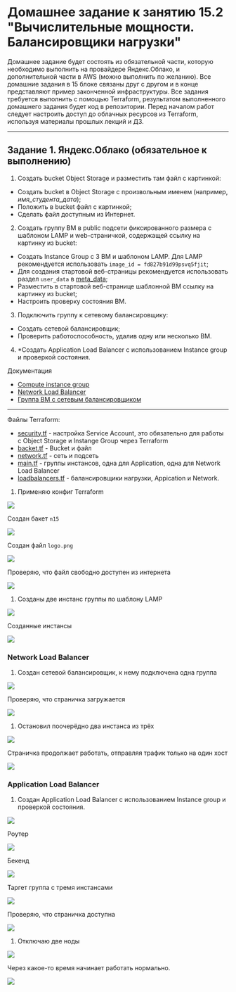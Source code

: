 # Домашнее задание к занятию 15.2 "Вычислительные мощности. Балансировщики нагрузки"

Домашнее задание будет состоять из обязательной части, которую необходимо выполнить на провайдере Яндекс.Облако, и дополнительной части в AWS (можно выполнить по желанию). Все домашние задания в 15 блоке связаны друг с другом и в конце представляют пример законченной инфраструктуры.
Все задания требуется выполнить с помощью Terraform, результатом выполненного домашнего задания будет код в репозитории. Перед началом работ следует настроить доступ до облачных ресурсов из Terraform, используя материалы прошлых лекций и ДЗ.

---

## Задание 1. Яндекс.Облако (обязательное к выполнению)

1. Создать bucket Object Storage и разместить там файл с картинкой:

- Создать bucket в Object Storage с произвольным именем (например, _имя_студента_дата_);
- Положить в bucket файл с картинкой;
- Сделать файл доступным из Интернет.

2. Создать группу ВМ в public подсети фиксированного размера с шаблоном LAMP и web-страничкой, содержащей ссылку на картинку из bucket:

- Создать Instance Group с 3 ВМ и шаблоном LAMP. Для LAMP рекомендуется использовать `image_id = fd827b91d99psvq5fjit`;
- Для создания стартовой веб-страницы рекомендуется использовать раздел `user_data` в [meta_data](https://cloud.yandex.ru/docs/compute/concepts/vm-metadata);
- Разместить в стартовой веб-странице шаблонной ВМ ссылку на картинку из bucket;
- Настроить проверку состояния ВМ.

3. Подключить группу к сетевому балансировщику:

- Создать сетевой балансировщик;
- Проверить работоспособность, удалив одну или несколько ВМ.

4. *Создать Application Load Balancer с использованием Instance group и проверкой состояния.

Документация

- [Compute instance group](https://registry.terraform.io/providers/yandex-cloud/yandex/latest/docs/resources/compute_instance_group)
- [Network Load Balancer](https://registry.terraform.io/providers/yandex-cloud/yandex/latest/docs/resources/lb_network_load_balancer)
- [Группа ВМ с сетевым балансировщиком](https://cloud.yandex.ru/docs/compute/operations/instance-groups/create-with-balancer)

---

Файлы Terraform:

- [security.tf](./15.2/terraform/security.tf) - настройка Service Account, это обязательно для работы с Object Storage и Instange Group через Terraform
- [backet.tf](./15.2/terraform/backet.tf) - Bucket и файл
- [network.tf](./15.2/terraform/network.tf) - сеть и подсеть
- [main.tf](./15.2/terraform/main.tf) - группы инстансов, одна для Application, одна для Network Load Balancer
- [loadbalancers.tf](./15.2/terraform/loadbalancers.tf) - балансировщики нагрузки, Appication и Network.

1. Применяю конфиг Terraform

![](./15.2/img/1.1.png)

Создан бакет `n15`

![](./15.2/img/1.2.png)

Создан файл `logo.png`

![](./15.2/img/1.3.png)

Проверяю, что файл свободно доступен из интернета

![](./15.2/img/1.4.png)

1. Созданы две инстанс группы по шаблону LAMP

![](./15.2/img/1.5.png)

Созданные инстансы

![](./15.2/img/1.6.png)

### Network Load Balancer

1. Создан сетевой балансировщик, к нему подключена одна группа

![](./15.2/img/2.1.png)

Проверяю, что страничка загружается

![](./15.2/img/2.2.png)

1. Остановил поочерёдно два инстанса из трёх

![](./15.2/img/2.3.png)

Страничка продолжает работать, отправляя трафик только на один хост

![](./15.2/img/2.4.png)

### Application Load Balancer

1. Создан Application Load Balancer с использованием Instance group и проверкой состояния.

![](./15.2/media/3.1.png)

Роутер

![](./15.2/media/3.2.png)

Бекенд

![](./15.2/media/3.3.png)

Таргет группа с тремя инстансами

![](./15.2/media/3.4.png)

Проверяю, что страничка доступна

![](./15.2/media/3.5.png)

1. Отключаю две ноды

![](./15.2/media/3.6.png)

Через какое-то время начинает работать нормально.

![](./15.2/media/3.7.png)
